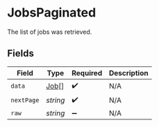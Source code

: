# JobsPaginated

The list of jobs was retrieved.


## Fields

| Field                               | Type                                | Required                            | Description                         |
| ----------------------------------- | ----------------------------------- | ----------------------------------- | ----------------------------------- |
| `data`                              | [Job](../../models/shared/job.md)[] | :heavy_check_mark:                  | N/A                                 |
| `nextPage`                          | *string*                            | :heavy_check_mark:                  | N/A                                 |
| `raw`                               | *string*                            | :heavy_minus_sign:                  | N/A                                 |